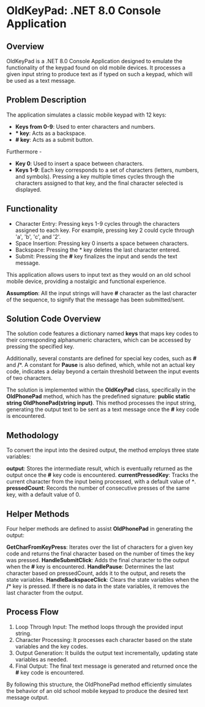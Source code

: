 # OldKeyPad: .NET 8.0 Console Application
     
## Overview

OldKeyPad is a .NET 8.0 Console Application designed to emulate the functionality of the keypad found on old mobile devices. It processes a given input string to produce text as if typed on such a keypad, which will be used as a text message.

## Problem Description

The application simulates a classic mobile keypad with 12 keys:

* **Keys from 0-9**: Used to enter characters and numbers.
* **\* key**: Acts as a backspace.
* **\# key**: Acts as a submit button.

Furthermore - 
* **Key 0**: Used to insert a space between characters.
* **Keys 1-9**: Each key corresponds to a set of characters (letters, numbers, and symbols). Pressing a key multiple times cycles through the characters assigned to that key,
  and the final character selected is displayed.

## Functionality

* Character Entry: Pressing keys 1-9 cycles through the characters assigned to each key. For example, pressing key 2 could cycle through 'a', 'b', 'c', and '2'.
* Space Insertion: Pressing key 0 inserts a space between characters.
* Backspace: Pressing the * key deletes the last character entered.
* Submit: Pressing the **#** key finalizes the input and sends the text message.

This application allows users to input text as they would on an old school mobile device, providing a nostalgic and functional experience.

**Assumption**: All the input strings will have **#** character as the last character of the sequence, to signify that the message has been submitted/sent.

## Solution Code Overview

The solution code features a dictionary named **keys** that maps key codes to their corresponding alphanumeric characters, which can be accessed by pressing the specified key.

Additionally, several constants are defined for special key codes, such as **#** and **/***. A constant for **Pause** is also defined, which, while not an actual key code, indicates a delay beyond a certain threshold between the input events of two characters.

The solution is implemented within the **OldKeyPad** class, specifically in the **OldPhonePad** method, which has the predefined signature: **public static string OldPhonePad(string input)**. 
This method processes the input string, generating the output text to be sent as a text message once the **#** key code is encountered.

## Methodology
To convert the input into the desired output, the method employs three state variables:

**output**: Stores the intermediate result, which is eventually returned as the output once the **#** key code is encountered.
**currentPressedKey**: Tracks the current character from the input being processed, with a default value of **^**.
**pressedCount**: Records the number of consecutive presses of the same key, with a default value of 0.

## Helper Methods
Four helper methods are defined to assist **OldPhonePad** in generating the output:

**GetCharFromKeyPress**: Iterates over the list of characters for a given key code and returns the final character based on the number of times the key was pressed.
**HandleSubmitClick**: Adds the final character to the output when the **#** key is encountered.
**HandlePause**: Determines the last character based on pressedCount, adds it to the output, and resets the state variables.
**HandleBackspaceClick**: Clears the state variables when the **/*** key is pressed. If there is no data in the state variables, it removes the last character from the output.


## Process Flow
1. Loop Through Input: The method loops through the provided input string.
2. Character Processing: It processes each character based on the state variables and the key codes.
3. Output Generation: It builds the output text incrementally, updating state variables as needed.
4. Final Output: The final text message is generated and returned once the **#** key code is encountered.


By following this structure, the OldPhonePad method efficiently simulates the behavior of an old school mobile keypad to produce the desired text message output.








